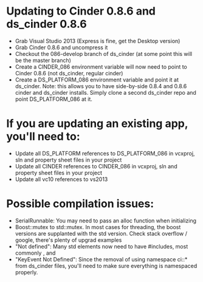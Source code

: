 Updating to Cinder 0.8.6 and ds_cinder 0.8.6
===================================

* Grab Visual Studio 2013 (Express is fine, get the Desktop version)
* Grab Cinder 0.8.6 and uncompress it
* Checkout the 086-develop branch of ds_cinder (at some point this will be the master branch)
* Create a CINDER_086 environment variable will now need to point to Cinder 0.8.6 (not ds_cinder, regular cinder)
* Create a DS_PLATFORM_086 environment variable and point it at ds_cinder. Note: this allows you to have side-by-side 0.8.4 and 0.8.6 cinder and ds_cinder installs. Simply clone a second ds_cinder repo and point DS_PLATFORM_086 at it.

If you are updating an existing app, you'll need to:
================================

* Update all DS_PLATFORM references to DS_PLATFORM_086 in vcxproj, sln and property sheet files in your project
* Update all CINDER references to CINDER_086 in vcxproj, sln and property sheet files in your project
* Update all vc10 references to vs2013


Possible compilation issues:
=============================

* SerialRunnable: You may need to pass an alloc function when initializing
* Boost::mutex to std::mutex. In most cases for threading, the boost versions are supplanted with the std version. Check stack overflow / google, there's plenty of upgrad examples
* "Not defined": Many std elements now need to have #includes, most commonly <memory>, <cctype> and <sstring>
* "KeyEvent Not Defined": Since the removal of using namespace ci::* from ds_cinder files, you'll need to make sure everything is namespaced properly. 
